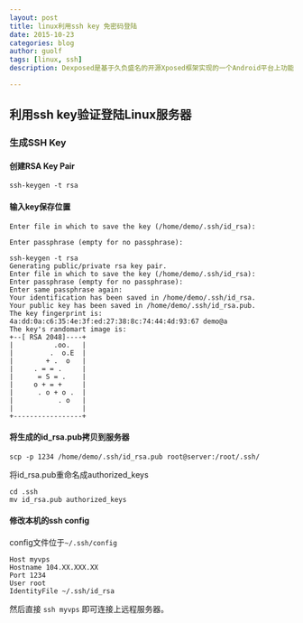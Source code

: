 ```yaml
---
layout: post
title: linux利用ssh key 免密码登陆
date: 2015-10-23
categories: blog
author: guolf
tags: [linux, ssh]
description: Dexposed是基于久负盛名的开源Xposed框架实现的一个Android平台上功能强大的无侵入式运行时AOP框架，项目地址：https://github.com/alibaba/dexposed

---
```

## 利用ssh key验证登陆Linux服务器
### 生成SSH Key

#### 创建RSA Key Pair

```
ssh-keygen -t rsa
```

#### 输入key保存位置
```
Enter file in which to save the key (/home/demo/.ssh/id_rsa):
```

```
Enter passphrase (empty for no passphrase):
```


```
ssh-keygen -t rsa
Generating public/private rsa key pair.
Enter file in which to save the key (/home/demo/.ssh/id_rsa): 
Enter passphrase (empty for no passphrase): 
Enter same passphrase again: 
Your identification has been saved in /home/demo/.ssh/id_rsa.
Your public key has been saved in /home/demo/.ssh/id_rsa.pub.
The key fingerprint is:
4a:dd:0a:c6:35:4e:3f:ed:27:38:8c:74:44:4d:93:67 demo@a
The key's randomart image is:
+--[ RSA 2048]----+
|          .oo.   |
|         .  o.E  |
|        + .  o   |
|     . = = .     |
|      = S = .    |
|     o + = +     |
|      . o + o .  |
|           . o   |
|                 |
+-----------------+
```
#### 将生成的id_rsa.pub拷贝到服务器

```
scp -p 1234 /home/demo/.ssh/id_rsa.pub root@server:/root/.ssh/
```

将id_rsa.pub重命名成authorized_keys

```
cd .ssh
mv id_rsa.pub authorized_keys
```
#### 修改本机的ssh config
config文件位于`~/.ssh/config`

```
Host myvps
Hostname 104.XX.XXX.XX
Port 1234
User root
IdentityFile ~/.ssh/id_rsa
```
然后直接 `ssh myvps` 即可连接上远程服务器。
